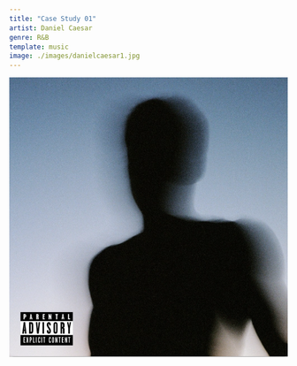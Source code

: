 ```yaml
---
title: "Case Study 01"
artist: Daniel Caesar
genre: R&B
template: music
image: ./images/danielcaesar1.jpg    
---
```


![image](./images/danielcaesar1.jpg)

